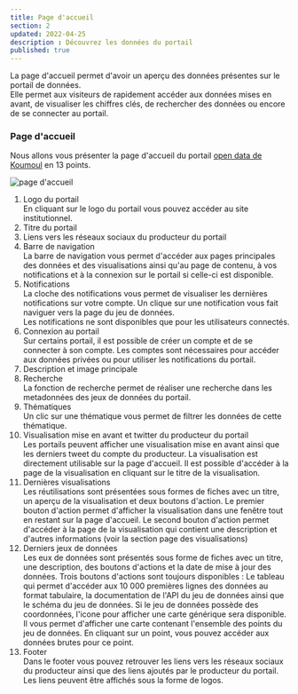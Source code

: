 ```yaml
---
title: Page d'accueil
section: 2
updated: 2022-04-25
description : Découvrez les données du portail
published: true
---
```


La page d'accueil permet d'avoir un aperçu des données présentes sur le portail de données.  
Elle permet aux visiteurs de rapidement accéder aux données mises en avant, de visualiser les chiffres clés, de rechercher des données ou encore de se connecter au portail.

### Page d'accueil

Nous allons vous présenter la page d'accueil du portail [open data de Koumoul](https://opendata.koumoul.com/) en 13 points.

![page d'accueil](./images/user-guide-frontoffice/homepage.png)

1. Logo du portail  
En cliquant sur le logo du portail vous pouvez accéder au site institutionnel.  
2. Titre du portail  
3. Liens vers les réseaux sociaux du producteur du portail  
4. Barre de navigation  
La barre de navigation vous permet d'accéder aux pages principales des données et des visualisations ainsi qu'au page de contenu, à vos notifications et à la connexion sur le portail si celle-ci est disponible.  
5. Notifications  
La cloche des notifications vous permet de visualiser les dernières notifications sur votre compte. Un clique sur une notification vous fait naviguer vers la page du jeu de données.  
Les notifications ne sont disponibles que pour les utilisateurs connectés.  
6. Connexion au portail  
Sur certains portail, il est possible de créer un compte et de se connecter à son compte. Les comptes sont nécessaires pour accéder aux données privées ou pour utiliser les notifications du portail.  
7. Description et image principale  
8. Recherche  
La fonction de recherche permet de réaliser une recherche dans les metadonnées des jeux de données du portail.  
9. Thématiques  
Un clic sur une thématique vous permet de filtrer les données de cette thématique.  
10. Visualisation mise en avant et twitter du producteur du portail  
Les portails peuvent afficher une visualisation mise en avant ainsi que les derniers tweet du compte du producteur. La visualisation est directement utilisable sur la page d'accueil. Il est possible d'accéder à la page de la visualisation en cliquant sur le titre de la visualisation.  
11. Dernières visualisations  
Les réutilisations sont présentées sous formes de fiches avec un titre, un aperçu de la visualisation et deux boutons d'action. Le premier bouton d'action permet d'afficher la visualisation dans une fenêtre tout en restant sur la page d'accueil. Le second bouton d'action permet d'accéder à la page de la visualisation qui contient une description et d'autres informations (voir la section page des visualisations)  
12. Derniers jeux de données  
Les eux de données sont présentés sous forme de fiches avec un titre, une description, des boutons d'actions et la date de mise à jour des données. Trois boutons d'actions sont toujours disponibles : Le tableau qui permet d'accéder aux 10 000 premières lignes des données au format tabulaire, la documentation de l'API du jeu de données ainsi que le schéma du jeu de données. Si le jeu de données possède des coordonnées, l'icone pour afficher une carte générique sera disponible. Il vous permet d'afficher une carte contenant l'ensemble des points du jeu de données. En cliquant sur un point, vous pouvez accéder aux données brutes pour ce point.  
13. Footer  
Dans le footer vous pouvez retrouver les liens vers les réseaux sociaux du producteur ainsi que des liens ajoutés par le producteur du portail. Les liens peuvent être affichés sous la forme de logos.
